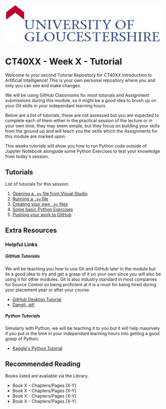 ![UOG Logo](IMG-All/uoglogo.jpg)
# CT40XX - Week X - Tutorial
Welcome to your second Tutorial Repository for CT40XX Introduction to Artificial Intelligence! This is your own personal repository where you and only you can see and make changes.

We will be using GitHub Classrooms for most tutorials and Assignment submissions during this module, so it might be a good idea to brush up on your Git skills in your independant learning hours.

Below are a list of tutorials, these are not assessed but you are expected to complete each of them either in the practical session of the lecture or in your own time, they may seem simple, but they focus on building your skills from the ground up and will teach you the skills which the Assignments for this module are marked upon.

This weeks tutorials will show you how to run Python code outside of Jupyter Notebook alongside some Python Exercises to test your knowledge from today's session.

## Tutorials
List of tutorials for this session:

1. [Opening a `.py` file from Visual Studio](CT40XX-Week-2-Tutorial-1-PythonFromVisualStudio.md)
2. [Running a `.py` file](CT40XX-Week-2-Tutorial-2-RunningAPYFile.md)
3. [Creating your own `.py` files](CT40XX-Week-2-Tutorial-3-CreatingAPYFile.md)
3. [Some basic Python Exercises](CT40XX-Week-2-Tutorial-4-PythonExercises.md)
4. [Pushing your work to GitHub](CT40XX-Week-2-Tutorial-5-CommittingToGithub.md)

## Extra Resources
### Helpful Links

##### GitHub Tutorials
We will be teaching you how to use Git and GitHub later in the module but its a good idea to try and get a grasp of it on your own since you will also be using it for other modules. Git is also industry standard in most companies for Source Control so being proficient at it is a must for being hired during your placement year or after your course.

- [GitHub Desktop Tutorial](https://help.github.com/en/desktop/getting-started-with-github-desktop)
- [Dangit, git!](https://dangitgit.com/)

##### Python Tutorials
Simularly with Python, we will be teaching it to you but it will help massively if you put in the time in your independant learning hours into getting a good grasp of Python.

- [Kaggle's Python Tutorial](https://www.kaggle.com/learn/python)


## Recommended Reading
Books listed are available via the Library.

- Book X - Chapters/Pages [X-Y]
- Book X - Chapters/Pages [X-Y]
- Book X - Chapters/Pages [X-Y]
- Book X - Chapters/Pages [X-Y]